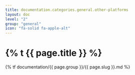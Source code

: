 ```yaml
---
title: documentation.categories.general.other-platforms
layout: doc
level: "2"
group: "general"
icon: "fa-solid fa-apple-alt"
---
```


# {% t {{ page.title }} %}

{% tf documentation/{{ page.group }}/{{ page.slug }}.md %}
